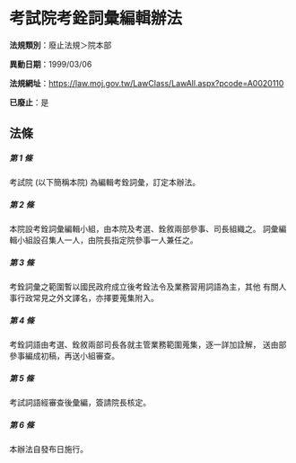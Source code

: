 # 考試院考銓詞彙編輯辦法

**法規類別**：廢止法規＞院本部

**異動日期**：1999/03/06  

**法規網址**：https://law.moj.gov.tw/LawClass/LawAll.aspx?pcode=A0020110

**已廢止**：是



## 法條
##### 第 1 條
考試院 (以下簡稱本院) 為編輯考銓詞彙，訂定本辦法。

##### 第 2 條
本院設考銓詞彙編輯小組，由本院及考選、銓敘兩部參事、司長組織之。
詞彙編輯小組設召集人一人，由院長指定院參事一人兼任之。

##### 第 3 條
考銓詞彙之範圍暫以國民政府成立後考銓法令及業務習用詞語為主，其他
有關人事行政常見之外文譯名，亦擇要蒐集附入。

##### 第 4 條
考銓詞語由考選、銓敘兩部司長各就主管業務範圍蒐集，逐一詳加詮解，
送由部參事編成初稿，再送小組審查。

##### 第 5 條
考試詞語經審查後彙編，簽請院長核定。

##### 第 6 條
本辦法自發布日施行。


